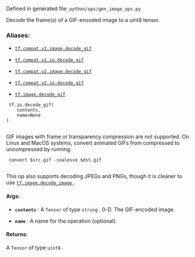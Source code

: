 

Defined in generated file:  `python/ops/gen_image_ops.py` 

Decode the frame(s) of a GIF-encoded image to a uint8 tensor.



### Aliases:

- [ `tf.compat.v1.image.decode_gif` ](/api_docs/python/tf/io/decode_gif)

- [ `tf.compat.v1.io.decode_gif` ](/api_docs/python/tf/io/decode_gif)

- [ `tf.compat.v2.image.decode_gif` ](/api_docs/python/tf/io/decode_gif)

- [ `tf.compat.v2.io.decode_gif` ](/api_docs/python/tf/io/decode_gif)

- [ `tf.image.decode_gif` ](/api_docs/python/tf/io/decode_gif)



```
 tf.io.decode_gif(
    contents,
    name=None
)
 
```

GIF images with frame or transparency compression are not supported.
On Linux and MacOS systems, convert animated GIFs from compressed to
uncompressed by running:



```
 convert $src.gif -coalesce $dst.gif
 
```

This op also supports decoding JPEGs and PNGs, though it is cleaner to use
[ `tf.image.decode_image` ](https://tensorflow.google.cn/api_docs/python/tf/io/decode_image).



#### Args:

- **`contents`** : A  `Tensor`  of type  `string` . 0-D.  The GIF-encoded image.

- **`name`** : A name for the operation (optional).



#### Returns:
A  `Tensor`  of type  `uint8` .

